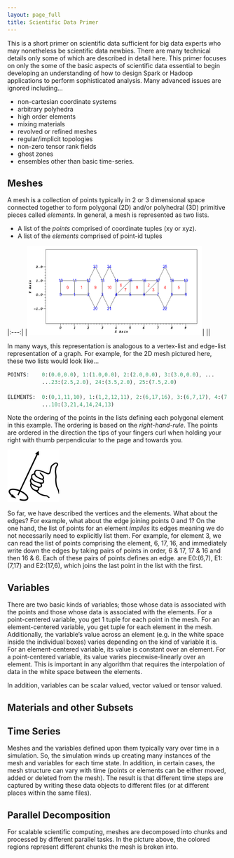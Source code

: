 ```yaml
---
layout: page_full
title: Scientific Data Primer
---
```

This is a short primer on scientific data sufficient for big data experts who may
nonetheless be scientific data newbies. There are many technical details only some
of which are described in detail here. This primer focuses on only the some of 
the basic aspects of scientific data essential to begin developing an understanding
of how to design Spark or Hadoop applications to perform sophisticated analysis.
Many advanced issues are ignored including...
 
* non-cartesian coordinate systems
* arbitrary polyhedra
* high order elements
* mixing materials
* revolved or refined meshes
* regular/implicit topologies
* non-zero tensor rank fields
* ghost zones
* ensembles other than basic time-series.

## Meshes
A mesh is a collection of points typically in 2 or 3 dimensional space connected
together to form polygonal (2D) and/or polyhedral (3D) primitive pieces called
_elements_. In general, a mesh is represented as two lists.

* A list of the _points_ comprised of coordinate tuples (xy or xyz).
* A list of the _elements_ comprised of point-id tuples

|:---:|
|[<img src="/img/mesh_nodes_elems.png" width="400">](/img/mesh_nodes_elems.png)|
||

In many ways, this representation is analogous to a vertex-list and edge-list
representation of a graph. For example, for the 2D mesh pictured here, these two
lists would look like…

``` scss
POINTS:    0:(0.0,0.0), 1:(1.0,0.0), 2:(2.0,0.0), 3:(3.0,0.0), ...
           ...23:(2.5,2.0), 24:(3.5,2.0), 25:(7.5,2.0)

ELEMENTS:  0:(0,1,11,10), 1:(1,2,12,11), 2:(6,17,16), 3:(6,7,17), 4:(7,22,8,18,25,17), ...
           ...10:(3,21,4,14,24,13)
``` 
Note the ordering of the points in the lists defining each polygonal element
in this example. The ordering is based on the _right-hand-rule_. The points
are ordered in the direction the tips of your fingers curl when holding your
right with thumb perpendicular to the page and towards you.

![foo](/img/right_hand_rule.png)

So far, we have described the vertices and the elements. What about the edges?
For example, what about the edge joining points 0 and 1? On the one hand, the
list of points for an element _implies_ its edges meaning we do not necessarily
need to explicitly list them. For example, for element 3, we can read the list
of points comprising the element, 6, 17, 16, and immediately write down the
edges by taking pairs of points in order, 6 & 17, 17 & 16 and then 16 & 6.
Each of these pairs of points defines an edge.
are E0:(6,7), E1:(7,17)
and E2:(17,6), which joins the last point in the list with the first.

## Variables
There are two basic kinds of variables; those whose data is associated with the points and those whose
data is associated with the elements. For a point-centered variable, you get 1 tuple for each point in
the mesh. For an element-centered variable, you get tuple for each element in the mesh. Additionally,
the variable’s value across an element (e.g. in the white space inside the individual boxes) varies
depending on the kind of variable it is. For an element-centered variable, its value is constant over
an element. For a point-centered variable, its value varies piecewise-linearly over an element. This is
important in any algorithm that requires the interpolation of data in the white space between the elements.
 
In addition, variables can be scalar valued, vector valued or tensor valued.
 
## Materials and other Subsets
 
## Time Series
Meshes and the variables defined upon them typically vary over time in a simulation. So, the simulation
winds up creating many instances of the mesh and variables for each time state. In addition, in certain
cases, the mesh structure can vary with time (points or elements can be either moved, added or deleted
from the mesh). The result is that different time steps are captured by writing these data objects to
different files (or at different places within the same files).
 
## Parallel Decomposition
For scalable scientific computing, meshes are decomposed into chunks and processed by different parallel
tasks. In the picture above, the colored regions represent different chunks the mesh is broken into.
